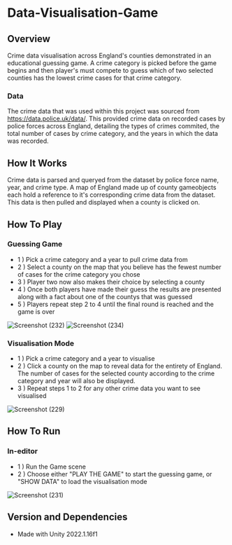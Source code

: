 # Data-Visualisation-Game

## Overview
Crime data visualisation across England's counties demonstrated in an educational guessing game.
A crime category is picked before the game begins and then player's must compete to guess which of two selected counties has the lowest crime cases for that crime category. 

### Data
The crime data that was used within this project was sourced from https://data.police.uk/data/. This provided crime data on recorded cases by police forces across England, detailing the types of crimes commited, the total number of cases by crime category, and the years in which the data was recorded.  

## How It Works
Crime data is parsed and queryed from the dataset by police force name, year, and crime type. A map of England made up of county gameobjects each hold a reference to it's corresponding crime data from the dataset. This data is then pulled and displayed when a county is clicked on.  

## How To Play
### Guessing Game
- 1 ) Pick a crime category and a year to pull crime data from
- 2 ) Select a county on the map that you believe has the fewest number of cases for the crime category you chose
- 3 ) Player two now also makes their choice by selecting a county
- 4 ) Once both players have made their guess the results are presented along with a fact about one of the countys that was guessed
- 5 ) Players repeat step 2 to 4 until the final round is reached and the game is over

![Screenshot (232)](https://user-images.githubusercontent.com/55750961/201859583-bf3f5f5a-86c1-4df0-a56f-6ad02a75c3bc.png)
![Screenshot (234)](https://user-images.githubusercontent.com/55750961/201859618-d466ce07-2dc5-48fc-acb7-1e7179b97262.png)

### Visualisation Mode
- 1 ) Pick a crime category and a year to visualise 
- 2 ) Click a county on the map to reveal data for the entirety of England. The number of cases for the selected county according to the crime category and year will also be displayed.
- 3 ) Repeat steps 1 to 2 for any other crime data you want to see visualised

![Screenshot (229)](https://user-images.githubusercontent.com/55750961/201858081-7923d2fb-71b9-4d3a-a50b-fec412fe6c0a.png)

## How To Run
### In-editor
- 1 ) Run the Game scene
- 2 ) Choose either "PLAY THE GAME" to start the guessing game, or "SHOW DATA" to load the visualisation mode 

![Screenshot (231)](https://user-images.githubusercontent.com/55750961/201858634-3131f494-4151-4712-b73e-9f464afc45ec.png)

## Version and Dependencies
- Made with Unity 2022.1.16f1
